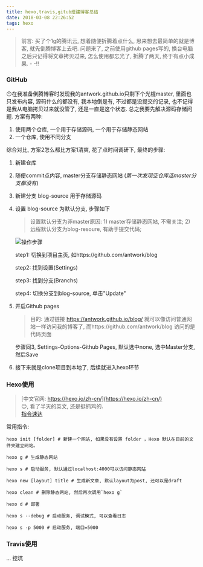 ```yaml
---
title: hexo,travis,gitub搭建博客总结
date: 2018-03-08 22:26:52
tags: hexo
---
```



> 前言: 买了个1g的腾讯云, 想着随便折腾着点什么, 思来想去最简单的就是博客, 就先倒腾博客上去吧. 问题来了, 之前使用github pages写的, 换台电脑之后只记得将文章拷贝过来, 怎么使用都忘光了, 折腾了两天, 终于有点小成果. - -!!

### GitHub
😶在我准备倒腾博客时发现我的antwork.github.io只剩下个光棍master, 里面也只发布内容, 源码什么的都没有, 我本地倒是有, 不过都是没提交的记录, 也不记得是我从电脑拷贝过来就没管了, 还是一直是这个状态. 总之我要先解决源码存储问题.
方案有两种:		

1. 使用两个仓库, 一个用于存储源码, 一个用于存储静态网站
2. 一个仓库, 使用不同分支

综合对比, 方案2怎么都比方案1清爽, 花了点时间调研下, 最终的步骤:

1. 新建仓库
2. 随便commit点内容, master分支存储静态网站 (*第一次发现空仓库连master分支都没有*)
2. 新建分支 blog-source 用于存储源码
3. 设置 blog-source 为默认分支, 步骤如下 
   > 设置默认分支为非master原因: 1) master存储静态网站, 不需关注; 2) 远程默认分支为blog-resoure, 有助于提交代码; 

	![操作步骤](/blog/assets/Snip20180308_1.png)
	
	step1: 切换到项目主页, 如https://github.com/antwork/blog
	
	step2: 找到设置(Settings)
	
	step3: 找到分支(Branchs)
	
	step4: 切换分支到blog-source, 单击"Update"
	
4. 开启Github pages
   > 目的: 通过链接 https://antwork.github.io/blog/ 就可以像访问普通网站一样访问我的博客了, 而https://github.com/antwork/blog 访问的是代码页面
	
	步骤同3, Settings-Options-Github Pages, 默认选中none, 选中Master分支, 然后Save  
	
5. 接下来就是clone项目到本地了, 后续就进入hexo环节

### Hexo使用
> [中文官网: https://hexo.io/zh-cn/](https://hexo.io/zh-cn/)     
> 😔, 看了半天的英文, 还是挺抓鸡的.   
> [指令速达](https://hexo.io/zh-cn/docs/commands.html)

常用指令:

```shell
hexo init [folder] # 新建一个网站, 如果没有设置 folder ，Hexo 默认在目前的文件夹建立网站。

hexo g # 生成静态网站

hexo s # 启动服务, 默认通过localhost:4000可以访问静态网站

hexo new [layout] title # 生成新文章, 默认layout为post, 还可以是draft

hexo clean # 删除静态网站, 然后再次调用`hexo g` 

hexo d # 部署

hexo s --debug # 启动服务, 调试模式, 可以查看日志

hexo s -p 5000 # 启动服务, 端口=5000
```

### Travis使用

... 挖坑
